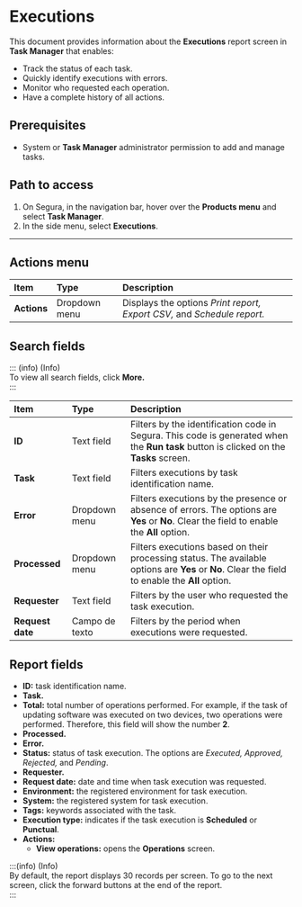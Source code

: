 # Executions

This document provides information about the **Executions** report screen in **Task Manager** that enables:

* Track the status of each task.  
* Quickly identify executions with errors.  
* Monitor who requested each operation.  
* Have a complete history of all actions.

## Prerequisites

* System or **Task Manager** administrator permission to add and manage tasks.


## Path to access

1. On Segura, in the navigation bar, hover over the **Products menu** and select **Task Manager**.  
2. In the side menu, select **Executions**.

---
## Actions menu

| Item | Type | Description |
| :---- | :---- | :---- |
| **Actions** | Dropdown menu | Displays the options *Print report, Export CSV,* and *Schedule report.* |

## Search fields

::: (info) (Info)  
To view all search fields, click **More.**  
:::

| Item | Type | Description |
| :---- | :---- | :---- |
| **ID** | Text field | Filters by the identification code in Segura. This code is generated when the **Run task** button is clicked on the **Tasks** screen. |
| **Task** | Text field | Filters executions by task identification name. |
| **Error** | Dropdown menu | Filters executions by the presence or absence of errors. The options are **Yes** or **No**. Clear the field to enable the **All** option. |
| **Processed** | Dropdown menu | Filters executions based on their processing status. The available options are **Yes** or **No**. Clear the field to enable the **All** option. |
| **Requester** | Text field | Filters by the user who requested the task execution. |
| **Request date** | Campo de texto | Filters by the period when executions were requested. |

## Report fields

* **ID:** task identification name.  
* **Task.**  
* **Total:** total number of operations performed. For example, if the task of updating software was executed on two devices, two operations were performed. Therefore, this field will show the number **2**.  
* **Processed.**  
* **Error.**  
* **Status:** status of task execution. The options are *Executed, Approved, Rejected,* and *Pending*.  
* **Requester.**  
* **Request date:** date and time when task execution was requested.  
* **Environment:** the registered environment for task execution.  
* **System:** the registered system for task execution.  
* **Tags:** keywords associated with the task.  
* **Execution type:** indicates if the task execution is **Scheduled** or **Punctual**.  
* **Actions:**  
  * **View operations:** opens the **Operations** screen.

:::(info) (Info)  
By default, the report displays 30 records per screen. To go to the next screen, click the forward buttons at the end of the report.  
:::